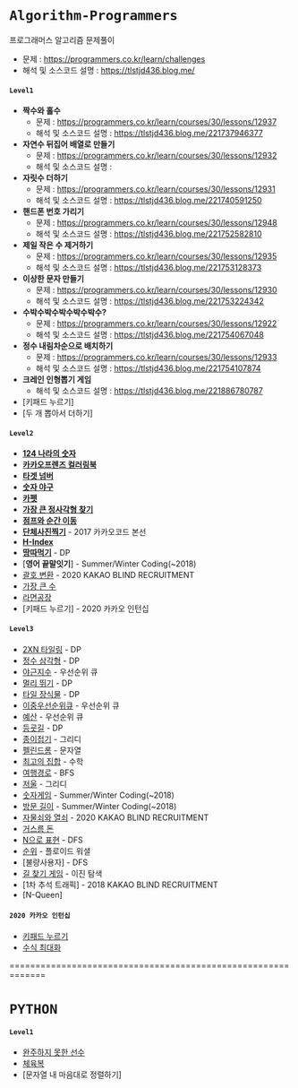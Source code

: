 # `Algorithm-Programmers`
프로그래머스 알고리즘 문제풀이

- 문제 : https://programmers.co.kr/learn/challenges
- 해석 및 소스코드 설명 : https://tlstjd436.blog.me/



#### `Level1`

- **짝수와 홀수**
  - 문제 : https://programmers.co.kr/learn/courses/30/lessons/12937
  - 해석 및 소스코드 설명 : https://tlstjd436.blog.me/221737946377
- **자연수 뒤집어 배열로 만들기**
  - 문제 : https://programmers.co.kr/learn/courses/30/lessons/12932
  - 해석 및 소스코드 설명 : 
- **자릿수 더하기**
  - 문제 : https://programmers.co.kr/learn/courses/30/lessons/12931
  - 해석 및 소스코드 설명 : https://tlstjd436.blog.me/221740591250
- <b>핸드폰 번호 가리기</b>
  - 문제 : https://programmers.co.kr/learn/courses/30/lessons/12948
  - 해석 및 소스코드 설명 : https://tlstjd436.blog.me/221752582810
- <b>제일 작은 수 제거하기</b>
  - 문제 : https://programmers.co.kr/learn/courses/30/lessons/12935
  - 해석 및 소스코드 설명 : https://tlstjd436.blog.me/221753128373
- <b>이상한 문자 만들기</b>
  - 문제 : https://programmers.co.kr/learn/courses/30/lessons/12930
  - 해석 및 소스코드 설명 : https://tlstjd436.blog.me/221753224342
- <b>﻿수박수박수박수박수박수?</b>
  - 문제 : https://programmers.co.kr/learn/courses/30/lessons/12922
  - 해석 및 소스코드 설명 : https://tlstjd436.blog.me/221754067048
- <b>정수 내림차순으로 배치하기</b>
  - 문제 : https://programmers.co.kr/learn/courses/30/lessons/12933
  - 해석 및 소스코드 설명 : https://tlstjd436.blog.me/221754107874
- <b>크레인 인형뽑기 게임</b>
  - 해석 및 소스코드 설명 : https://tlstjd436.blog.me/221886780787
- [키패드 누르기]
- [두 개 뽑아서 더하기]

#### `Level2`

-  [**124 나라의 숫자**](https://tlstjd436.blog.me/221886880661/)
-  [**카카오프렌즈 컬러링북**](https://tlstjd436.blog.me/221893676600)
-  [**타겟 넘버**](https://tlstjd436.blog.me/221895611121)
-  [**숫자 야구**](https://tlstjd436.blog.me/221899214106)
-  [**카펫**](https://tlstjd436.blog.me/221901021656)
-  [**가장 큰 정사각형 찾기**](https://tlstjd436.blog.me/221905845053)
-  [**점프와 순간 이동**](https://tlstjd436.blog.me/221921620305)
-  [**단체사진찍기**](https://tlstjd436.blog.me/221951248500) - 2017 카카오코드 본선
-  [**H-Index**](https://tlstjd436.blog.me/221844040528)
-  [**땅따먹기**](https://tlstjd436.blog.me/221956494393) - DP
-  [**영어 끝말잇기**] - Summer/Winter Coding(~2018)
-  [괄호 변환](https://tlstjd436.blog.me/221971434161) - 2020 KAKAO BLIND RECRUITMENT
- [가장 큰 수](https://tlstjd436.blog.me/221968276414)
- [라면공장](https://tlstjd436.blog.me/221963497723)
- [키패드 누르기] - 2020 카카오 인턴십



#### `Level3`

- [2XN 타일링](https://tlstjd436.blog.me/221985176983) - DP
- [정수 삼각형](https://tlstjd436.blog.me/221986732668) - DP
- [야근지수](https://tlstjd436.blog.me/221989563405) - 우선순위 큐
- [멀리 뛰기](https://tlstjd436.blog.me/221993630748) - DP
- [타일 장식물](https://tlstjd436.blog.me/221982815483) - DP
- [이중우선순위큐](https://tlstjd436.blog.me/221997846873) - 우선순위 큐
- [예산](https://tlstjd436.blog.me/222003158461) - 우선순위 큐 
- [등굣길](https://tlstjd436.blog.me/222004295760) - DP
- [종이접기](https://tlstjd436.blog.me/222005292248) - 그리디
- [펠린드롬](https://tlstjd436.blog.me/222008492920) - 문자열
- [최고의 집합](https://tlstjd436.blog.me/222014298989) - 수학
- [여행경로](https://tlstjd436.blog.me/222012730890) - BFS
- [저울](https://tlstjd436.blog.me/222018403594) - 그리디
- [숫자게임](https://tlstjd436.blog.me/222028820494) - Summer/Winter Coding(~2018)
- [방문 길이](https://tlstjd436.blog.me/222038846661) - Summer/Winter Coding(~2018)
- [자물쇠와 열쇠](https://tlstjd436.blog.me/222056046026) - ﻿2020 KAKAO BLIND RECRUITMENT
- [거스름 돈](https://tlstjd436.blog.me/222063092709)
- [N으로 표현](https://tlstjd436.blog.me/222068955015) - DFS
- [순위](https://tlstjd436.blog.me/222072383577) - 플로이드 워셜
- [불량사용자] - DFS
- [길 찾기 게임](https://tlstjd436.blog.me/222083832914) - 이진 탐색
- [1차 추석 트래픽] - 2018 KAKAO BLIND RECRUITMENT
- [N-Queen]



#### `2020 카카오 인턴십`

- [키패드 누르기](https://tlstjd436.blog.me/222019716281)
- [수식 최대화](https://tlstjd436.blog.me/222022636238)

=============================================================

# `PYTHON`

#### `Level1`

- [완주하지 못한 선수](https://tlstjd436.blog.me/222020824421)
- [체육복](https://tlstjd436.blog.me/222022160685)
- [문자열 내 마음대로 정렬하기]